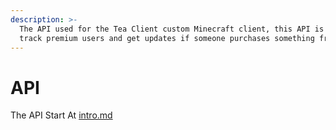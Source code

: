 ```yaml
---
description: >-
  The API used for the Tea Client custom Minecraft client, this API is used to
  track premium users and get updates if someone purchases something from store.
---
```


# API

The API Start At [intro.md](intro.md "mention")
